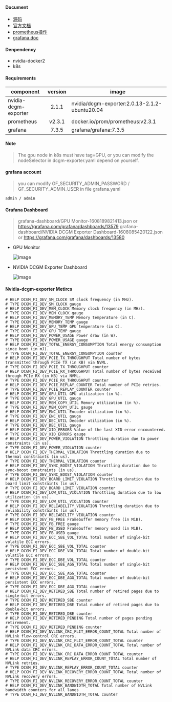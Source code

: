 

#### Document
* [源码](https://github.com/NVIDIA/gpu-monitoring-tools)
* [官方文档](https://docs.nvidia.com/datacenter/cloud-native/gpu-operator/getting-started.html#using-grafana)
* [prometheus操作](https://prometheus.io/docs/prometheus/latest/querying/operators)
* [grafana doc](https://grafana.com/docs/grafana/latest/)

#### Denpendency
* nvidia-docker2
* k8s

#### Requirements
| component | version | image |
| --- | :---: | --- |
| nvidia-dcgm-exporter | 2.1.1  | nvidia/dcgm-exporter:2.0.13-2.1.2-ubuntu20.04 |
| prometheus           | v2.3.1 | docker.io/prom/prometheus:v2.3.1 |
| grafana              | 7.3.5  | grafana/grafana:7.3.5 |

#### Note
> The gpu node in k8s must have tag=GPU, or you can modify the nodeSelector in dcgm-exporter.yaml depend on yourself.

#### grafana account
> you can modify GF_SECURITY_ADMIN_PASSWORD / GF_SECURITY_ADMIN_USER in file grafana.yaml 

```admin / admin```

#### Grafana Dashboard
> grafana-dashboard/GPU Monitor-1608189821413.json or https://grafana.com/grafana/dashboards/13579
> grafana-dashboard/NVIDIA DCGM Exporter Dashboard-1608085420122.json or https://grafana.com/grafana/dashboards/13580

* GPU Monitor
    
    ![image](https://github.com/chongchuanbing/gpu-monitoring-BasedOn-nvidia-dcgm-exporter/blob/main/img/1608084229979.jpg)
    
* NVIDIA DCGM Exporter Dashboard
    
    ![image](https://github.com/chongchuanbing/gpu-monitoring-BasedOn-nvidia-dcgm-exporter/blob/main/img/1608085615967.jpg)

#### Nvidia-dcgm-exporter Metircs
```
# HELP DCGM_FI_DEV_SM_CLOCK SM clock frequency (in MHz).
# TYPE DCGM_FI_DEV_SM_CLOCK gauge
# HELP DCGM_FI_DEV_MEM_CLOCK Memory clock frequency (in MHz).
# TYPE DCGM_FI_DEV_MEM_CLOCK gauge
# HELP DCGM_FI_DEV_MEMORY_TEMP Memory temperature (in C).
# TYPE DCGM_FI_DEV_MEMORY_TEMP gauge
# HELP DCGM_FI_DEV_GPU_TEMP GPU temperature (in C).
# TYPE DCGM_FI_DEV_GPU_TEMP gauge
# HELP DCGM_FI_DEV_POWER_USAGE Power draw (in W).
# TYPE DCGM_FI_DEV_POWER_USAGE gauge
# HELP DCGM_FI_DEV_TOTAL_ENERGY_CONSUMPTION Total energy consumption since boot (in mJ).
# TYPE DCGM_FI_DEV_TOTAL_ENERGY_CONSUMPTION counter
# HELP DCGM_FI_DEV_PCIE_TX_THROUGHPUT Total number of bytes transmitted through PCIe TX (in KB) via NVML.
# TYPE DCGM_FI_DEV_PCIE_TX_THROUGHPUT counter
# HELP DCGM_FI_DEV_PCIE_RX_THROUGHPUT Total number of bytes received through PCIe RX (in KB) via NVML.
# TYPE DCGM_FI_DEV_PCIE_RX_THROUGHPUT counter
# HELP DCGM_FI_DEV_PCIE_REPLAY_COUNTER Total number of PCIe retries.
# TYPE DCGM_FI_DEV_PCIE_REPLAY_COUNTER counter
# HELP DCGM_FI_DEV_GPU_UTIL GPU utilization (in %).
# TYPE DCGM_FI_DEV_GPU_UTIL gauge
# HELP DCGM_FI_DEV_MEM_COPY_UTIL Memory utilization (in %).
# TYPE DCGM_FI_DEV_MEM_COPY_UTIL gauge
# HELP DCGM_FI_DEV_ENC_UTIL Encoder utilization (in %).
# TYPE DCGM_FI_DEV_ENC_UTIL gauge
# HELP DCGM_FI_DEV_DEC_UTIL Decoder utilization (in %).
# TYPE DCGM_FI_DEV_DEC_UTIL gauge
# HELP DCGM_FI_DEV_XID_ERRORS Value of the last XID error encountered.
# TYPE DCGM_FI_DEV_XID_ERRORS gauge
# HELP DCGM_FI_DEV_POWER_VIOLATION Throttling duration due to power constraints (in us).
# TYPE DCGM_FI_DEV_POWER_VIOLATION counter
# HELP DCGM_FI_DEV_THERMAL_VIOLATION Throttling duration due to thermal constraints (in us).
# TYPE DCGM_FI_DEV_THERMAL_VIOLATION counter
# HELP DCGM_FI_DEV_SYNC_BOOST_VIOLATION Throttling duration due to sync-boost constraints (in us).
# TYPE DCGM_FI_DEV_SYNC_BOOST_VIOLATION counter
# HELP DCGM_FI_DEV_BOARD_LIMIT_VIOLATION Throttling duration due to board limit constraints (in us).
# TYPE DCGM_FI_DEV_BOARD_LIMIT_VIOLATION counter
# HELP DCGM_FI_DEV_LOW_UTIL_VIOLATION Throttling duration due to low utilization (in us).
# TYPE DCGM_FI_DEV_LOW_UTIL_VIOLATION counter
# HELP DCGM_FI_DEV_RELIABILITY_VIOLATION Throttling duration due to reliability constraints (in us).
# TYPE DCGM_FI_DEV_RELIABILITY_VIOLATION counter
# HELP DCGM_FI_DEV_FB_FREE Framebuffer memory free (in MiB).
# TYPE DCGM_FI_DEV_FB_FREE gauge
# HELP DCGM_FI_DEV_FB_USED Framebuffer memory used (in MiB).
# TYPE DCGM_FI_DEV_FB_USED gauge
# HELP DCGM_FI_DEV_ECC_SBE_VOL_TOTAL Total number of single-bit volatile ECC errors.
# TYPE DCGM_FI_DEV_ECC_SBE_VOL_TOTAL counter
# HELP DCGM_FI_DEV_ECC_DBE_VOL_TOTAL Total number of double-bit volatile ECC errors.
# TYPE DCGM_FI_DEV_ECC_DBE_VOL_TOTAL counter
# HELP DCGM_FI_DEV_ECC_SBE_AGG_TOTAL Total number of single-bit persistent ECC errors.
# TYPE DCGM_FI_DEV_ECC_SBE_AGG_TOTAL counter
# HELP DCGM_FI_DEV_ECC_DBE_AGG_TOTAL Total number of double-bit persistent ECC errors.
# TYPE DCGM_FI_DEV_ECC_DBE_AGG_TOTAL counter
# HELP DCGM_FI_DEV_RETIRED_SBE Total number of retired pages due to single-bit errors.
# TYPE DCGM_FI_DEV_RETIRED_SBE counter
# HELP DCGM_FI_DEV_RETIRED_DBE Total number of retired pages due to double-bit errors.
# TYPE DCGM_FI_DEV_RETIRED_DBE counter
# HELP DCGM_FI_DEV_RETIRED_PENDING Total number of pages pending retirement.
# TYPE DCGM_FI_DEV_RETIRED_PENDING counter
# HELP DCGM_FI_DEV_NVLINK_CRC_FLIT_ERROR_COUNT_TOTAL Total number of NVLink flow-control CRC errors.
# TYPE DCGM_FI_DEV_NVLINK_CRC_FLIT_ERROR_COUNT_TOTAL counter
# HELP DCGM_FI_DEV_NVLINK_CRC_DATA_ERROR_COUNT_TOTAL Total number of NVLink data CRC errors.
# TYPE DCGM_FI_DEV_NVLINK_CRC_DATA_ERROR_COUNT_TOTAL counter
# HELP DCGM_FI_DEV_NVLINK_REPLAY_ERROR_COUNT_TOTAL Total number of NVLink retries.
# TYPE DCGM_FI_DEV_NVLINK_REPLAY_ERROR_COUNT_TOTAL counter
# HELP DCGM_FI_DEV_NVLINK_RECOVERY_ERROR_COUNT_TOTAL Total number of NVLink recovery errors.
# TYPE DCGM_FI_DEV_NVLINK_RECOVERY_ERROR_COUNT_TOTAL counter
# HELP DCGM_FI_DEV_NVLINK_BANDWIDTH_TOTAL Total number of NVLink bandwidth counters for all lanes
# TYPE DCGM_FI_DEV_NVLINK_BANDWIDTH_TOTAL counter
```